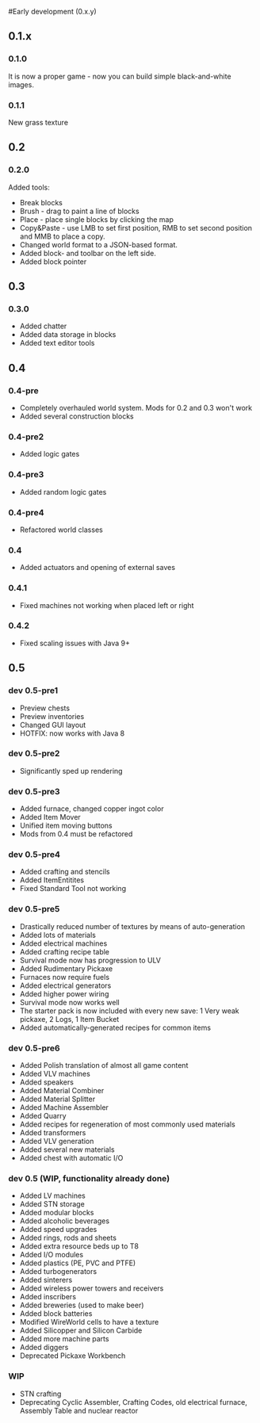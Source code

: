 #Early development (0.x.y)
## 0.1.x
### 0.1.0
It is now a proper game - now you can build simple black-and-white images.

### 0.1.1
New grass texture

## 0.2
### 0.2.0
Added tools:
- Break blocks
- Brush - drag to paint a line of blocks
- Place - place single blocks by clicking the map
- Copy&Paste - use LMB to set first position, RMB to set second position and MMB to place a copy.
- Changed world format to a JSON-based format.
- Added block- and toolbar on the left side.
- Added block pointer

## 0.3
### 0.3.0
- Added chatter
- Added data storage in blocks
- Added text editor tools

## 0.4
### 0.4-pre
- Completely overhauled world system. Mods for 0.2 and 0.3 won't work
- Added several construction blocks

### 0.4-pre2
- Added logic gates

### 0.4-pre3
- Added random logic gates

### 0.4-pre4
- Refactored world classes

### 0.4
- Added actuators and opening of external saves

### 0.4.1
- Fixed machines not working when placed left or right

### 0.4.2
- Fixed scaling issues with Java 9+

## 0.5
### dev 0.5-pre1
- Preview chests
- Preview inventories
- Changed GUI layout
- HOTFIX: now works with Java 8

### dev 0.5-pre2
- Significantly sped up rendering

### dev 0.5-pre3
- Added furnace, changed copper ingot color
- Added Item Mover
- Unified item moving buttons
- Mods from 0.4 must be refactored
 
### dev 0.5-pre4
- Added crafting and stencils
- Added ItemEntitites
- Fixed Standard Tool not working
 
### dev 0.5-pre5
- Drastically reduced number of textures by means of auto-generation
- Added lots of materials
- Added electrical machines
- Added crafting recipe table
- Survival mode now has progression to ULV
- Added Rudimentary Pickaxe
- Furnaces now require fuels
- Added electrical generators
- Added higher power wiring
- Survival mode now works well
- The starter pack is now included with every new save: 1 Very weak pickaxe, 2 Logs, 1 Item Bucket
- Added automatically-generated recipes for common items
 
### dev 0.5-pre6
- Added Polish translation of almost all game content
- Added VLV machines
- Added speakers
- Added Material Combiner
- Added Material Splitter
- Added Machine Assembler
- Added Quarry
- Added recipes for regeneration of most commonly used materials
- Added transformers
- Added VLV generation
- Added several new materials
- Added chest with automatic I/O

### dev 0.5 (WIP, functionality already done)
- Added LV machines
- Added STN storage
- Added modular blocks
- Added alcoholic beverages
- Added speed upgrades
- Added rings, rods and sheets
- Added extra resource beds up to T8
- Added I/O modules
- Added plastics (PE, PVC and PTFE)
- Added turbogenerators
- Added sinterers
- Added wireless power towers and receivers
- Added inscribers
- Added breweries (used to make beer)
- Added block batteries
- Modified WireWorld cells to have a texture
- Added Silicopper and Silicon Carbide
- Added more machine parts
- Added diggers
- Deprecated Pickaxe Workbench

### WIP
- STN crafting
- Deprecating Cyclic Assembler, Crafting Codes, old electrical furnace, Assembly Table and nuclear reactor